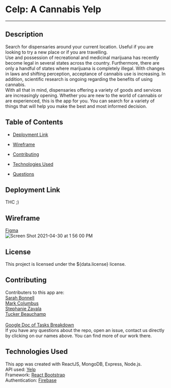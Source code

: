 # Celp: A Cannabis Yelp
___


## Description

Search for dispensaries around your current location. Useful if you are looking to try a new place or if you are travelling. 
<br>
Use and possession of recreational and medicinal marijuana has recently become legal in several states across the country. Furthermore, there are only a handful of states where marijuana is completely illegal. With changes in laws and shifting perception, acceptance of cannabis use is increasing. In addition, scientific research is ongoing regarding the benefits of using cannabis. 
<br>
With all that in mind, dispensaries offering a variety of goods and services are increasingly opening. Whether you are new to the world of cannabis or are experienced, this is the app for you. You can search for a variety of things that will help you make the best and most informed decision.

## Table of Contents 

* [Deployment Link](#deployment-link)

* [Wireframe](#wireframe)

* [Contributing](#contributing)

* [Technologies Used](#technologies-used)

* [Questions](#questions)

## Deployment Link

THC ;)

## Wireframe

[Figma](https://www.figma.com/file/7RZH5TiqERMhoe66QA451y/Wireframing-in-Figma?node-id=111%3A730)<br>
![Screen Shot 2021-04-30 at 1 56 00 PM](https://user-images.githubusercontent.com/78819536/116753802-85488400-a9bc-11eb-9757-5f7de4b4fe9e.png)

## License

This project is licensed under the ${data.license} license.
  
## Contributing

Contributers to this app are:
<br>
[Sarah Bonnell](https://github.com/sarahbinaz1020)
<br>
[Mark Columbus](https://github.com/mcolumbusua21)
<br>
[Stephanie Zavala](https://github.com/spicystephy)
<br>
[Tucker Beauchamp](https://github.com/tuckerbeauchamp)
<br>
<br>
[Google Doc of Tasks Breakdown](https://docs.google.com/document/d/1tAD1KwtoCyzoq_X_AmLXf6YyYxuaQH5l9QK4ag-2QTs/edit?ts=608b1ea8) 
<br>
If you have any questions about the repo, open an issue, contact us directly by clicking on our names above. You can find more of our work there.

## Technologies Used

This app was created with ReactJS, MongoDB, Express, Node.js.
<br>
API used:
[Yelp](https://www.yelp.com/developers/documentation/v3)
<br>
Framework: [React Bootstrap](https://react-bootstrap.github.io/)
<br>
Authentication: [Firebase](https://firebase.google.com/)
